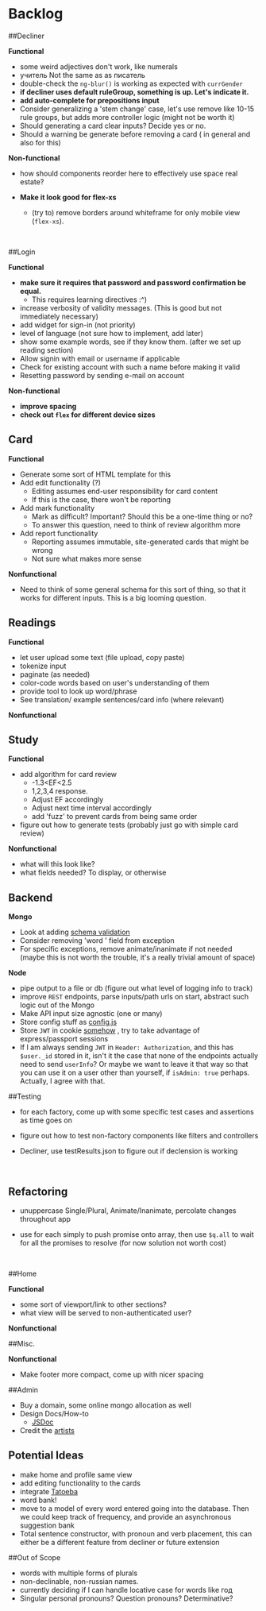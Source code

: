 # Backlog

##Decliner

**Functional**

- some weird adjectives don't work, like numerals
- учитель Not the same as as писатель 
- double-check the `ng-blur()` is working as expected with `currGender`
- **if decliner uses default ruleGroup, something is up. Let's indicate it.**
- **add auto-complete for prepositions input**
- Consider generalizing a 'stem change' case, let's use remove like 10-15 rule groups, but adds more controller logic (might not be worth it)
- Should generating a card clear inputs? Decide yes or no.
- Should a warning be generate before removing a card ( in general and also for this)

**Non-functional**	

- how should components reorder here to effectively use space real estate? 

- **Make it look good for flex-xs**

  - (try to) remove borders around whiteframe for only mobile view (`flex-xs`).    

    ​

##Login

**Functional**

- **make sure it requires that password and password confirmation be equal.**
  - This requires learning directives :^)
- increase verbosity of validity messages. (This is good but not immediately necessary)
- add widget for sign-in (not priority)
- level of language (not sure how to implement, add later)
- show some example words, see if they know them. (after we set up reading section)
- Allow signin with email or username if applicable
- Check for existing account with such a name before making it valid
- Resetting password by sending e-mail on account

**Non-functional**

- **improve spacing**
- **check out `flex` for different device sizes**



## Card

**Functional**

* Generate some sort of HTML template for this
* Add edit functionality (?)
  * Editing assumes end-user responsibility for card content
  * If this is the case, there won't be reporting
* Add mark functionality
  * Mark as difficult? Important? Should this be a one-time thing or no?
  * To answer this question, need to think of review algorithm more
* Add report functionality
  * Reporting assumes immutable, site-generated cards that might be wrong
  * Not sure what makes more sense

**Nonfunctional**

* Need to think of some general schema for this sort of thing, so that it works for different inputs. This is a big looming question.



## Readings

**Functional**

- let user upload some text (file upload, copy paste)
- tokenize input
- paginate (as needed)
- color-code words based on user's understanding of them
- provide tool to look up word/phrase
- See translation/ example sentences/card info (where relevant)


**Nonfunctional**	


## Study

**Functional** 

- add algorithm for card review
  - -1.3<EF<2.5
  - 1,2,3,4 response.
  - Adjust EF accordingly
  - Adjust next time interval accordingly
  - add 'fuzz' to prevent cards from being same order
- figure out how to generate tests (probably just go with simple card review)

**Nonfunctional**

- what will this look like?
- what fields needed? To display, or otherwise



## Backend

**Mongo**

- Look at adding [schema validation](mongoosejs.com)
- Consider removing 'word ' field from exception
- For specific exceptions, remove animate/inanimate if not needed (maybe this is not worth the trouble, it's a really trivial amount of space)

**Node**

- pipe output to a file or db (figure out what level of logging info to track)
- improve `REST` endpoints, parse inputs/path urls on start, abstract such logic out of the Mongo
- Make API input size agnostic (one or many)
- Store config stuff as [config.js](https://stackoverflow.com/questions/5869216/how-to-store-node-js-deployment-settings-configuration-files) 
- Store `JWT` in cookie [somehow](https://stackoverflow.com/questions/27067251/where-to-store-jwt-in-browser-how-to-protect-against-csrf) , try to take advantage of express/passport sessions
- If I am always sending `JWT` in `Header: Authorization`, and this has `$user._id` stored in it, isn't it the case that none of the endpoints actually need to send `userInfo`? Or maybe we want to leave it that way so that you can use it on a user other than yourself, if `isAdmin: true` perhaps. Actually, I agree with that. 



##Testing

* for each factory, come up with some specific test cases and assertions as time goes on

* figure out how to test non-factory components like filters and controllers

* Decliner, use testResults.json to figure out if declension is working

  ​

## Refactoring

- unuppercase Single/Plural, Animate/Inanimate, percolate changes throughout app

- use for each simply to push promise onto array, then use `$q.all` to wait for all the promises to resolve (for now solution not worth cost)

  ​

##Home

**Functional**

- some sort of viewport/link to other sections?
- what view will be served to non-authenticated user?

**Nonfunctional**



##Misc.

**Nonfunctional**

- Make footer more compact, come up with nicer spacing



##Admin

* Buy a domain, some online mongo allocation as well
* Design Docs/How-to
  * [JSDoc](http://usejsdoc.org/)
* Credit the [artists](www.flaticon.com)  



## Potential Ideas

- make home and profile same view
- add editing functionality to the cards
- integrate [Tatoeba](https://tatoeba.org/eng/)
- word bank!
- move to a model of every word entered going into the database.  Then we could keep track of frequency, and provide an asynchronous suggestion bank
- Total sentence constructor, with pronoun and verb placement, this can either be a different feature from decliner or future extension



##Out of Scope

* words with multiple forms of plurals
* non-declinable, non-russian names.
* currently deciding if I can handle locative case for words like год
* Singular personal pronouns? Question pronouns? Determinative?